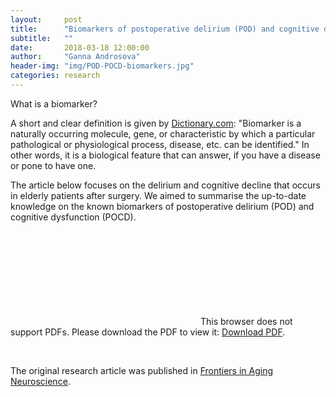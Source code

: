 ```yaml
---
layout:     post
title:      "Biomarkers of postoperative delirium (POD) and cognitive dysfunction (POCD)"
subtitle:   ""
date:       2018-03-18 12:00:00
author:     "Ganna Androsova"
header-img: "img/POD-POCD-biomarkers.jpg"
categories: research
---
```


What is a biomarker?

A short and clear definition is given by <a href="http://www.dictionary.com/browse/biomarker?s=t">Dictionary.com</a>: 
"Biomarker is a naturally occurring molecule, gene, or characteristic by which a particular 
pathological or physiological process, disease, etc. can be identified." 
In other words, it is a biological feature that can answer, if you have a disease or pone to have one.

The article below focuses on the delirium and cognitive decline that occurs in elderly patients
after surgery. We aimed to summarise the up-to-date knowledge on the known biomarkers of postoperative 
delirium (POD) and cognitive dysfunction (POCD).

<object data="/img/article_biomarkers.pdf" type="application/pdf" width="800px" height="600px">
    <embed src="img/article_biomarkers.pdf">
        This browser does not support PDFs. Please download the PDF to view it: <a href="img/article_biomarkers.pdf">Download PDF</a>.</p>
    </embed>
</object>
<br>
<p>The original research article was published in <a href="https://www.frontiersin.org/articles/10.3389/fnagi.2015.00112/full">Frontiers in Aging Neuroscience</a>.</p>